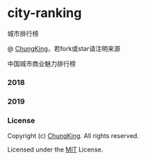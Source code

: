 # city-ranking
城市排行榜


@ [ChungKing](https://github.com/HuangCongQing/city-ranking)，若fork或star请注明来源


中国城市商业魅力排行榜





### 2018

### 2019


### License

Copyright (c) [ChungKing](https://github.com/HuangCongQing/city-ranking). All rights reserved.

Licensed under the [MIT](./LICENSE) License.








